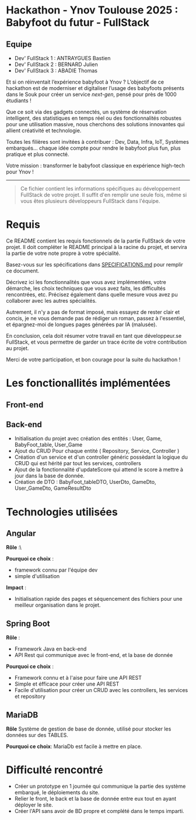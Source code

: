 # Hackathon - Ynov Toulouse 2025 : Babyfoot du futur - FullStack

## Equipe

- Dev' FullStack 1 : ANTRAYGUES Bastien
- Dev' FullStack 2 : BERNARD Julien
- Dev' FullStack 3 : ABADIE Thomas

Et si on réinventait l’expérience babyfoot à Ynov ? L’objectif de ce hackathon est de moderniser et digitaliser l’usage des babyfoots présents dans le Souk pour créer un service _next-gen_, pensé pour près de 1000 étudiants !

Que ce soit via des gadgets connectés, un système de réservation intelligent, des statistiques en temps réel ou des fonctionnalités robustes pour une utilisation massive, nous cherchons des solutions innovantes qui allient créativité et technologie.

Toutes les filières sont invitées à contribuer : Dev, Data, Infra, IoT, Systèmes embarqués… chaque idée compte pour rendre le babyfoot plus fun, plus pratique et plus connecté.

Votre mission : transformer le babyfoot classique en expérience high-tech pour Ynov !

---

> Ce fichier contient les informations spécifiques au développement FullStack de votre projet. Il suffit d'en remplir une seule fois, même si vous êtes plusieurs développeurs FullStack dans l'équipe.

# Requis

Ce README contient les requis fonctionnels de la partie FullStack de votre projet. Il doit compléter le README principal à la racine du projet, et servira la partie de votre note propre à votre spécialité.

Basez-vous sur les spécifications dans [SPECIFICATIONS.md](../SPECIFICATIONS.md) pour remplir ce document.

Décrivez ici les fonctionnalités que vous avez implémentées, votre démarche, les choix techniques que vous avez faits, les difficultés rencontrées, etc. Précisez également dans quelle mesure vous avez pu collaborer avec les autres spécialités.

Autrement, il n'y a pas de format imposé, mais essayez de rester clair et concis, je ne vous demande pas de rédiger un roman, passez à l'essentiel, et épargnez-moi de longues pages générées par IA (malusée).

En conclusion, cela doit résumer votre travail en tant que développeur.se FullStack, et vous permettre de garder un trace écrite de votre contribution au projet.

Merci de votre participation, et bon courage pour la suite du hackathon !

# Les fonctionallités implémentées

## Front-end

## Back-end
- Initialisation du projet avec création des entités : User, Game, BabyFoot_table, User_Game
- Ajout du CRUD Pour chaque entité ( Repository, Service, Controller )
- Création d'un service et d'un controller généric possèdant la logique du CRUD qui est hérité par tout les services, controllers
- Ajout de la fonctionnalité d'updateScore qui attend le score à mettre à jour dans la base de donnée.
- Création de DTO : BabyFoot_tableDTO, UserDto, GameDto, User_GameDto, GameResultDto

# Technologies utilisées

## Angular

**Rôle** :\

**Pourquoi ce choix** :
- framework connu par l'équipe dev
- simple d'utilisation

**Impact** :
- Initialisation rapide des pages et séquencement des fichiers pour une meilleur organisation dans le projet.

## Spring Boot
**Rôle** :
- Framework Java en back-end
- API Rest qui communique avec le front-end, et la base de donnée

**Pourquoi ce choix** :
- Framework connu et à l'aise pour faire une API REST
- Simple et éfficace pour créer une API REST
- Facile d'utilisation pour créer un CRUD avec les controllers, les services et repository

## MariaDB
**Rôle**
Système de gestion de base de donnée, utilisé pour stocker les données sur des TABLES.

**Pourquoi ce choix**: 
MariaDb est facile à mettre en place.

# Difficulté rencontré
- Créer un prototype en 1 journée qui communique la partie des système embarqué, le déploiements du site.
- Relier le front, le back et la base de donnée entre eux tout en ayant déployer le site.
- Créer l'API sans avoir de BD propre et complété dans le temps imparti.
